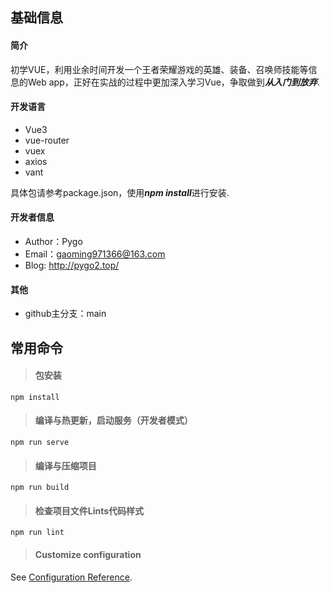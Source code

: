 ## 基础信息

#### 简介
初学VUE，利用业余时间开发一个王者荣耀游戏的英雄、装备、召唤师技能等信息的Web app，正好在实战的过程中更加深入学习Vue，争取做到***从入门到放弃***.

#### 开发语言
- Vue3
- vue-router
- vuex
- axios
- vant

具体包请参考package.json，使用***npm install***进行安装.

#### 开发者信息
- Author：Pygo
- Email：gaoming971366@163.com
- Blog: http://pygo2.top/

#### 其他

- github主分支：main

## 常用命令

> #### 包安装
```
npm install
```

> #### 编译与热更新，启动服务（开发者模式）
```
npm run serve
```

> #### 编译与压缩项目
```
npm run build
```

> #### 检查项目文件Lints代码样式
```
npm run lint
```

> #### Customize configuration
See [Configuration Reference](https://cli.vuejs.org/config/).

